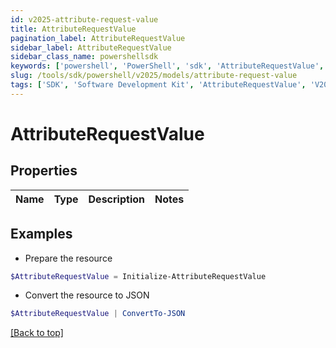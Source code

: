 ```yaml
---
id: v2025-attribute-request-value
title: AttributeRequestValue
pagination_label: AttributeRequestValue
sidebar_label: AttributeRequestValue
sidebar_class_name: powershellsdk
keywords: ['powershell', 'PowerShell', 'sdk', 'AttributeRequestValue', 'V2025AttributeRequestValue'] 
slug: /tools/sdk/powershell/v2025/models/attribute-request-value
tags: ['SDK', 'Software Development Kit', 'AttributeRequestValue', 'V2025AttributeRequestValue']
---
```



# AttributeRequestValue

## Properties

Name | Type | Description | Notes
------------ | ------------- | ------------- | -------------

## Examples

- Prepare the resource
```powershell
$AttributeRequestValue = Initialize-AttributeRequestValue 
```

- Convert the resource to JSON
```powershell
$AttributeRequestValue | ConvertTo-JSON
```


[[Back to top]](#) 

